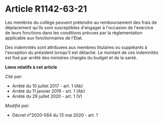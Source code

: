 # Article R1142-63-21

Les membres du collège peuvent prétendre au remboursement des frais de déplacement qu'ils sont susceptibles d'engager à
l'occasion de l'exercice de leurs fonctions dans les conditions prévues par la règlementation applicable aux fonctionnaires
de l'Etat.

Des indemnités sont attribuées aux membres titulaires ou suppléants à l'exception du président lorsqu'il est détaché. Le
montant de ces indemnités est fixé par arrêté des ministres chargés du budget et de la santé.

**Liens relatifs à cet article**

_Cité par_:

  - Arrêté du 10 juillet 2017 - art. 1 (Ab)
  - Arrêté du 11 janvier 2019 - art. 1 (Ab)
  - Arrêté du 29 juillet 2020 - art. 1 (V)

_Modifié par_:

  - Décret n°2020-564 du 13 mai 2020 - art. 1
